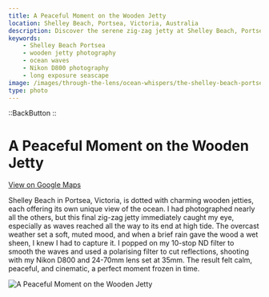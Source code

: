 ```yaml
---
title: A Peaceful Moment on the Wooden Jetty
location: Shelley Beach, Portsea, Victoria, Australia
description: Discover the serene zig-zag jetty at Shelley Beach, Portsea, captured with smooth waves, muted tones, and a cinematic rainy-day mood.
keywords:
    - Shelley Beach Portsea
    - wooden jetty photography
    - ocean waves
    - Nikon D800 photography
    - long exposure seascape
image: /images/through-the-lens/ocean-whispers/the-shelley-beach-portsea.jpg
type: photo
---
```


::BackButton
::

# A Peaceful Moment on the Wooden Jetty

<a href="https://maps.app.goo.gl/tW3Z2VEndoafwUV78" target="_blank" rel="noopener noreferrer">View on Google Maps</a>

Shelley Beach in Portsea, Victoria, is dotted with charming wooden jetties, each offering its own unique view of the ocean. I had photographed nearly all the others, but this final zig-zag jetty immediately caught my eye, especially as waves reached all the way to its end at high tide. The overcast weather set a soft, muted mood, and when a brief rain gave the wood a wet sheen, I knew I had to capture it. I popped on my 10-stop ND filter to smooth the waves and used a polarising filter to cut reflections, shooting with my Nikon D800 and 24-70mm lens set at 35mm. The result felt calm, peaceful, and cinematic, a perfect moment frozen in time.

![A Peaceful Moment on the Wooden Jetty](/images/through-the-lens/ocean-whispers/the-shelley-beach-portsea.jpg)

<div class="mb-8"></div>
